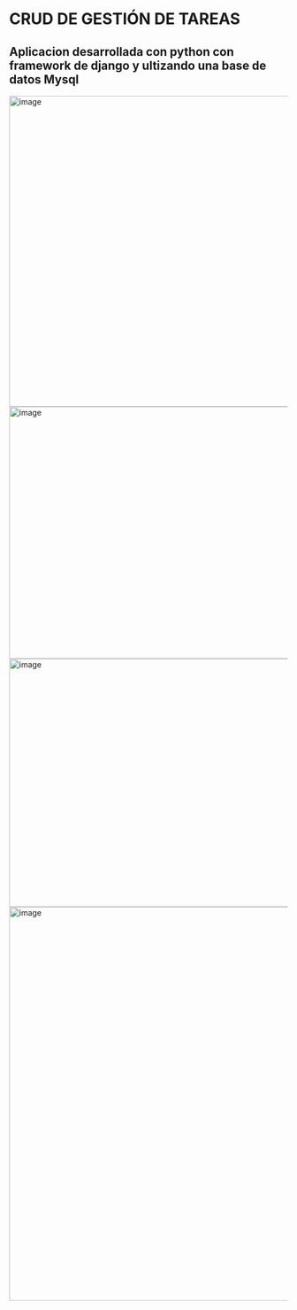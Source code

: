 # CRUD DE GESTIÓN DE TAREAS 
## Aplicacion desarrollada con python con framework de django y ultizando una base de datos Mysql 

<img width="1412" height="561" alt="image" src="https://github.com/user-attachments/assets/718bd3cb-c1d9-487e-9f98-e86b6dd8423f" />
<img width="1339" height="455" alt="image" src="https://github.com/user-attachments/assets/770f17dd-1a8a-4c83-a72a-f58729093e78" />
<img width="1347" height="448" alt="image" src="https://github.com/user-attachments/assets/b18f393d-8ee5-49d9-ad6a-04d7345da15c" />
<img width="1325" height="711" alt="image" src="https://github.com/user-attachments/assets/e5b784df-3d3c-4dfe-8519-3f08b5af9dbd" />



